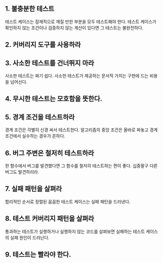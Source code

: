 ## 1. 불충분한 테스트
테스트 케이스는 잠재적으로 깨질 만한 부분을 모두 테스트해야 한다. 
테스트 케이스가 확인하지 않는 조건이나 검증하지 않는 계산이 있다면 그 테스트는 불완전하다.

## 2. 커버리지 도구를 사용하라

## 3. 사소한 테스트를 건너뛰지 마라
사소한 테스트는 짜기 쉽다. 
사소한 테스트가 제공하는 문서적 가치는 구현에 드는 비용을 넘어선다.

## 4. 무시한 테스트는 모호함을 뜻한다.

## 5. 경계 조건을 테스트하라
경계 조건은 각별히 신경 써서 테스트한다.
알고리즘의 중앙 조건은 올바로 짜놓고 경계 조건에서 실수하는 경우가 흔하다.

## 6. 버그 주변은 철저히 테스트하라
한 함수에서 버그를 발견했다면 그 함수를 철저히 테스트하는 편이 좋다.
십중팔구 다른 버그도 발견하리라.

## 7. 실패 패턴을 살펴라
합리적인 순서로 정렬된 꼼꼼한 테스트 케이스는 실패 패턴을 드러낸다.

## 8. 테스트 커버리지 패턴을 살펴라
통과하는 테스트가 실행하거나 실행하지 않는 코드를 살펴보면 실패하는 테스트 케이스의 실패 원인이 드러난다.

## 9. 테스트는 빨라야 한다.
